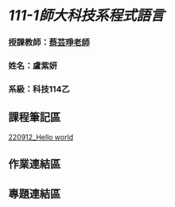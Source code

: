 # *111-1師大科技系程式語言*
### 授課教師：[蔡芸琤老師](https://github.com/pecu)
### 姓名：盧紫妍
### 系級：科技114乙
## 課程筆記區
[220912_Hello world](http://localhost:8888/notebooks/Documents/GitHub/PL/Untitled.ipynb?kernel_name=python3)
## 作業連結區
## 專題連結區


